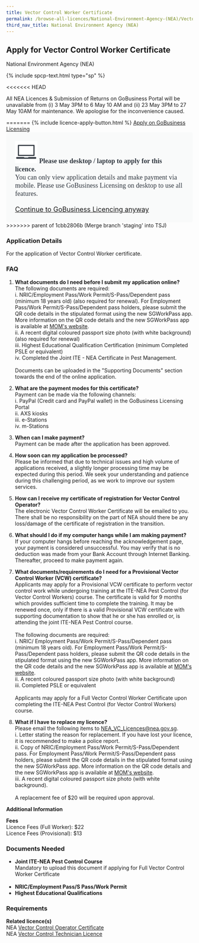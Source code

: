 ```yaml
---
title: Vector Control Worker Certificate
permalink: /browse-all-licences/National-Environment-Agency-(NEA)/Vector-Control-Worker-Certificate
third_nav_title: National Environment Agency (NEA)
---
```


## Apply for Vector Control Worker Certificate

National Environment Agency (NEA)

{% include spcp-text.html type="sp" %}

<<<<<<< HEAD
<p>All NEA Licences & Submission of Returns on GoBusiness Portal will be unavailable from (i) 3 May 3PM to 6 May 10 AM and (ii) 23 May 3PM to 27 May 10AM for maintenance. We apologise for the inconvenience caused.</p>
=======
{% include licence-apply-button.html %}
<a class="btn" id = "desktopNotice" href="https://licence1.business.gov.sg/feportal/web/frontier/eAdvisor?redirection=true&selectedLicenceIds=164" target="_blank" rel="noopener">Apply on GoBusiness Licensing</a>
<div id = "mobileNotice" style="background: #F9FAFA; border-radius: 5px; width: auto; height: auto; padding: 24px 24px; font-size: 18px; color: #313840;">
<img src="/images/laptop.svg" alt="" style="height: 60px; width: 60px; margin-left: 0px;">
<span style="font-weight: bold; font-family: hknova-bold; font-size: 18px; ">Please use desktop / laptop to apply for this licence.</span><br>
<span style="font-family: hknova-regular;">You can only view application details and make payment via mobile. Please use GoBusiness Licensing on desktop to use all features.</span><br><br>
<a id="mobileNotice" href="https://licence1.business.gov.sg/feportal/web/frontier/eAdvisor?redirection=true&selectedLicenceIds=164" target="_blank" rel="noopener">Continue to GoBusiness Licencing anyway</a>
</div>
>>>>>>> parent of 1cbb2806b (Merge branch 'staging' into TSJ)

<H3>Application Details</H3>

<p>For the application of Vector Control Worker certificate.</p>
<h3>FAQ</h3>
<ol>
<li>
<p><strong>What documents do I need before I submit my application online?</strong><br />The following documents are required:<br />i. NRIC/Employment Pass/Work Permit/S-Pass/Dependent pass (minimum 18 years old) (also required for renewal). For Employment Pass/Work Permit/S-Pass/Dependent pass holders, please submit the QR code details in the stipulated format using the new SGWorkPass app. More information on the QR code details and the new SGWorkPass app is available at <a href="http://www.mom.gov.sg/sgworkpass" target="_blank" rel="noopener">MOM's website</a>.<br />ii. A recent digital coloured passport size photo (with white background) (also required for renewal)<br />iii. Highest Educational Qualification Certification (minimum Completed PSLE or equivalent)<br />iv. Completed the Joint ITE - NEA Certificate in Pest Management.<br /><br />Documents can be uploaded in the "Supporting Documents" section towards the end of the online application.</p>
</li>
<li>
<p><strong>What are the payment modes for this certificate?<br /></strong>Payment can be made via the following channels:<br />i. PayPal (Credit card and PayPal wallet) in the GoBusiness Licensing Portal<br />ii. AXS kiosks<br />iii. e-Stations<br />iv. m-Stations</p>
</li>
<li>
<p><strong>When can I make payment? </strong><br />Payment can be made after the application has been approved.</p>
</li>
<li>
<p><strong>How soon can my application be processed? </strong><br />Please be informed that due to technical issues and high volume of applications received, a slightly longer processing time may be expected during this period. We seek your understanding and patience during this challenging period, as we work to improve our system services.</p>
</li>
<li>
<p><strong>How can I receive my certificate of registration for Vector Control Operator? </strong><br />The electronic Vector Control Worker Certificate will be emailed to you. There shall be no responsibility on the part of NEA should there be any loss/damage of the certificate of registration in the transition.</p>
</li>
<li>
<p><strong>What should I do if my computer hangs while I am making payment?</strong><br />If your computer hangs before reaching the acknowledgement page, your payment is considered unsuccessful. You may verify that is no deduction was made from your Bank Account through Internet Banking. Thereafter, proceed to make payment again.</p>
</li>
<li>
<p><strong>What documents/requirements do I need for a Provisional Vector Control Worker (VCW) certificate?</strong><br />Applicants may apply for a Provisional VCW certificate to perform vector control work while undergoing training at the ITE-NEA Pest Control (for Vector Control Workers) course. The certificate is valid for 9 months which provides sufficient time to complete the training. It may be renewed once, only if there is a valid Provisional VCW certificate with supporting documentation to show that he or she has enrolled or, is attending the joint ITE-NEA Pest Control course.<br /><br />The following documents are required:<br />i. NRIC/ Employment Pass/Work Permit/S-Pass/Dependent pass (minimum 18 years old). For Employment Pass/Work Permit/S-Pass/Dependent pass holders, please submit the QR code details in the stipulated format using the new SGWorkPass app. More information on the QR code details and the new SGWorkPass app is available at <a href="http://www.mom.gov.sg/sgworkpass" target="_blank" rel="noopener">MOM's website</a>.<br />ii. A recent coloured passport size photo (with white background)<br />iii. Completed PSLE or equivalent<br /><br />Applicants may apply for a Full Vector Control Worker Certificate upon completing the ITE-NEA Pest Control (for Vector Control Workers) course.</p>
</li>
<li><strong>What if I have to replace my licence?</strong><br />Please email the following items to <a href="mailto:NEA_VC_Licences@nea.gov.sg" target="_blank" rel="noopener">NEA_VC_Licences@nea.gov.sg</a>.<br />i. Letter stating the reason for replacement. If you have lost your licence, it is recommended to make a police report.<br />ii. Copy of NRIC/Employment Pass/Work Permit/S-Pass/Dependent pass. For Employment Pass/Work Permit/S-Pass/Dependent pass holders, please submit the QR code details in the stipulated format using the new SGWorkPass app. More information on the QR code details and the new SGWorkPass app is available at <a href="http://www.mom.gov.sg/sgworkpass" target="_blank" rel="noopener">MOM's website</a>.<br />iii. A recent digital coloured passport size photo (with white background).<br /><br />A replacement fee of $20 will be required upon approval.</li>
</ol>

<strong>Additional Information</strong>

<p><strong>Fees</strong><br />Licence Fees (Full Worker):  $22<br />Licence Fees (Provisional):  $13</p>

<H3>Documents Needed</H3>

<ul>
<li><strong>Joint ITE-NEA Pest Control Course<br /></strong>Mandatory to upload this document if applying for Full Vector Control Worker Certificate<br /><br /></li>
<li><strong>NRIC/Employment Pass/S Pass/Work Permit<br /></strong></li>
<li><strong>Highest Educational Qualifications</strong></li>
</ul>

<H3>Requirements</H3>

<p><strong>Related licence(s)</strong><br />NEA <a href="https://licence1.business.gov.sg/feportal/web/frontier/eAdvisor?redirection=true&selectedLicenceIds=237" target="_blank" rel="noopener">Vector Control Operator Certificate</a><br />NEA <a href="https://licence1.business.gov.sg/feportal/web/frontier/eAdvisor?redirection=true&selectedLicenceIds=162" target="_blank" rel="noopener">Vector Control Technician Licence</a></p>

